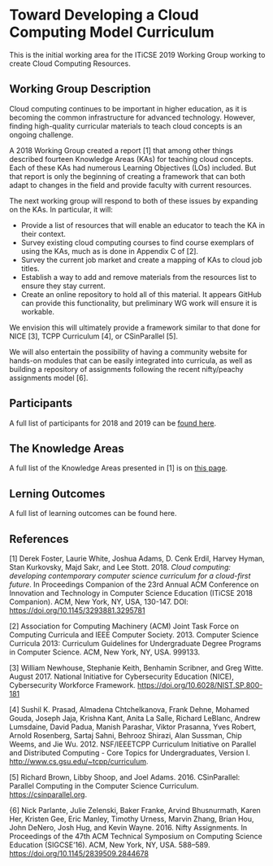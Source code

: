 # Toward Developing a Cloud Computing Model Curriculum

This is the initial working area for the ITiCSE 2019 Working Group working to
create Cloud Computing Resources.

##  Working Group Description

Cloud computing continues to be important in higher education, as it is becoming the common infrastructure for advanced technology. However, finding high-quality curricular materials to teach cloud concepts is an ongoing challenge.

A 2018 Working
Group created a report [1] that among other things described fourteen Knowledge Areas (KAs) for teaching cloud concepts. Each of these KAs had numerous Learning Objectives (LOs) included.
But that report is only the beginning of creating a framework that can both adapt to changes in the field and provide faculty with current resources.

The next working group will respond to both of these issues by expanding on the KAs.  In particular, it will:

* Provide a list of resources that will enable an educator to teach the KA in their context.
* Survey existing cloud computing courses to find course exemplars of using the KAs, much as is done in Appendix C of [2].
* Survey the current job market and create a mapping of KAs to cloud job titles.
* Establish a way to add and remove materials from the resources list to ensure they stay current.
* Create an online repository to hold all of this material. It appears GitHub can provide this functionality, but preliminary WG work will ensure it is workable.

We envision this will ultimately provide a framework similar to that done for NICE [3], TCPP Curriculum [4], or CSinParallel [5].

We will also entertain the possibility of having a community website for
hands-on modules that can be easily integrated into curricula, as well as
building a repository of assignments following the recent nifty/peachy
assignments model [6].

## Participants
A full list of participants for 2018 and 2019 can be [found here](participants.md).

## The Knowledge Areas

A full list of the Knowledge Areas presented in [1] is on [this page](KUs.md).

## Lerning Outcomes

A full list of learning outcomes can be found here.


## References

[1] Derek Foster, Laurie White, Joshua Adams, D. Cenk Erdil, Harvey Hyman, Stan Kurkovsky, Majd Sakr, and Lee Stott. 2018. _Cloud computing: developing contemporary computer science curriculum for a cloud-first future_. In Proceedings Companion of the 23rd Annual ACM Conference on Innovation and Technology in Computer Science Education (ITiCSE 2018 Companion). ACM, New York, NY, USA, 130-147. DOI: https://doi.org/10.1145/3293881.3295781


[2] Association for Computing Machinery (ACM) Joint Task Force on Computing Curricula and IEEE Computer Society. 2013. Computer Science Curricula 2013: Curriculum Guidelines for Undergraduate Degree Programs in Computer Science. ACM,
New York, NY, USA. 999133.

[3] William Newhouse, Stephanie Keith, Benhamin Scribner, and Greg Witte. August 2017. National Initiative for Cybersecurity Education (NICE), Cybersecurity
Workforce Framework. https://doi.org/10.6028/NIST.SP.800-181

[4] Sushil K. Prasad, Almadena Chtchelkanova, Frank Dehne, Mohamed Gouda, Joseph
Jaja, Krishna Kant, Anita La Salle, Richard LeBlanc, Andrew Lumsdaine, David
Padua, Manish Parashar, Viktor Prasanna, Yves Robert, Arnold Rosenberg, Sartaj
Sahni, Behrooz Shirazi, Alan Sussman, Chip Weems, and Jie Wu. 2012. NSF/IEEETCPP Curriculum Initiative on Parallel and Distributed Computing - Core Topics
for Undergraduates, Version I. http://www.cs.gsu.edu/~tcpp/curriculum.


[5] Richard Brown, Libby Shoop, and Joel Adams. 2016. CSinParallel: Parallel Computing in the Computer Science Curriculum. https://csinparallel.org.

{6] Nick Parlante, Julie Zelenski, Baker Franke, Arvind Bhusnurmath, Karen Her,
Kristen Gee, Eric Manley, Timothy Urness, Marvin Zhang, Brian Hou, John DeNero,
Josh Hug, and Kevin Wayne. 2016. Nifty Assignments. In Proceedings of the 47th
ACM Technical Symposium on Computing Science Education (SIGCSE’16). ACM,
New York, NY, USA. 588–589. https://doi.org/10.1145/2839509.2844678





